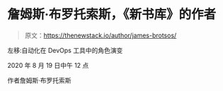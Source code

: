 # 詹姆斯·布罗托索斯，《新书库》的作者

> 原文：<https://thenewstack.io/author/james-brotsos/>

左移:自动化在 DevOps 工具中的角色演变

2020 年 8 月 19 日中午 12 点

作者詹姆斯·布罗托索斯